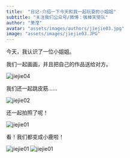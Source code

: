 ```yaml
---
title:  "日记·介绍一下今天和我一起玩耍的小姐姐"
subtitle: "关注我们公众号/微博：强棒天使队"
author: "萧滢"
avatar: "assets/images/authors/jiejie03.jpg"
image: "assets/images/jiejie03.JPG"
---
```


今天，我认识了一位小姐姐。

我们一起画画，并且把自己的作品送给对方。

![jiejie04](assets/images/jiejie04)

我们还一起跳皮筋......

![jiejie02](assets/images/jiejie02)

还一起拍照了呢！

![jiejie01](assets/images/jiejie01)

看！我们都变成小鹿啦！

![jiejie01](assets/images/jiejie05)
![jiejie01](assets/images/jiejie06)
